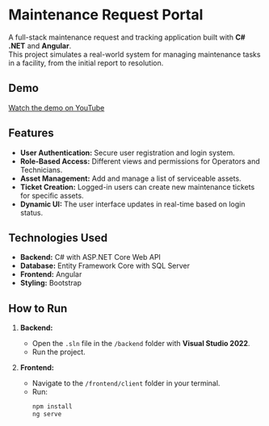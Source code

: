# Maintenance Request Portal

A full-stack maintenance request and tracking application built with **C# .NET** and **Angular**.  
This project simulates a real-world system for managing maintenance tasks in a facility, from the initial report to resolution.

## Demo
[Watch the demo on YouTube](https://youtu.be/tY3iCEh3o_Y)


## Features

- **User Authentication:** Secure user registration and login system.
- **Role-Based Access:** Different views and permissions for Operators and Technicians.
- **Asset Management:** Add and manage a list of serviceable assets.
- **Ticket Creation:** Logged-in users can create new maintenance tickets for specific assets.
- **Dynamic UI:** The user interface updates in real-time based on login status.

## Technologies Used

- **Backend:** C# with ASP.NET Core Web API  
- **Database:** Entity Framework Core with SQL Server  
- **Frontend:** Angular  
- **Styling:** Bootstrap  

## How to Run

1. **Backend:**  
   - Open the `.sln` file in the `/backend` folder with **Visual Studio 2022**.  
   - Run the project.  

2. **Frontend:**  
   - Navigate to the `/frontend/client` folder in your terminal.  
   - Run:  
     ```bash
     npm install
     ng serve
     ```  

